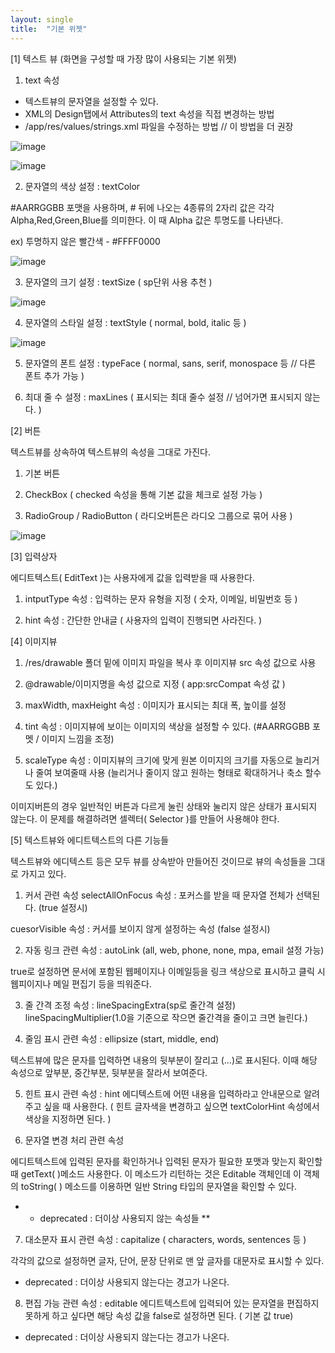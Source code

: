 ```yaml
---
layout: single
title:  "기본 위젯"
---
```



[1] 텍스트 뷰 (화면을 구성할 때 가장 많이 사용되는 기본 위젯)

1) text 속성
- 텍스트뷰의 문자열을 설정할 수 있다. 
- XML의 Design탭에서 Attributes의 text 속성을 직접 변경하는 방법
- /app/res/values/strings.xml 파일을 수정하는 방법 // 이 방법을 더 권장

![image](https://user-images.githubusercontent.com/73388615/140665939-a579e9e6-adc5-4efb-a984-265fd13028b1.png)

![image](https://user-images.githubusercontent.com/73388615/140666001-558abd6b-638d-4250-b0db-3f5575e4f268.png)


2) 문자열의 색상 설정 : textColor

#AARRGGBB 포맷을 사용하며, # 뒤에 나오는 4종류의 2자리 값은 각각 Alpha,Red,Green,Blue를 의미한다. 이 때 Alpha 값은 투명도를 나타낸다.

ex) 투명하지 않은 빨간색 - #FFFF0000

![image](https://user-images.githubusercontent.com/73388615/140666252-8457b6d5-7b4c-42c8-954f-467be9d68833.png)


3) 문자열의 크기 설정 : textSize ( sp단위 사용 추천 )

![image](https://user-images.githubusercontent.com/73388615/140666313-6ab023ce-5494-4a0d-ba10-5c8994b7bf03.png)


4) 문자열의 스타일 설정 : textStyle ( normal, bold, italic 등 )

![image](https://user-images.githubusercontent.com/73388615/140666372-20bb16cc-5c22-4eb8-a24f-b777f6b1144f.png)


5) 문자열의 폰트 설정 : typeFace ( normal, sans, serif, monospace 등 // 다른 폰트 추가 가능 )

6) 최대 줄 수 설정 : maxLines ( 표시되는 최대 줄수 설정 // 넘어가면 표시되지 않는다. )





[2] 버튼

텍스트뷰를 상속하여 텍스트뷰의 속성을 그대로 가진다.

1) 기본 버튼

2) CheckBox ( checked 속성을 통해 기본 값을 체크로 설정 가능 )

3) RadioGroup / RadioButton ( 라디오버튼은 라디오 그룹으로 묶어 사용 )

![image](https://user-images.githubusercontent.com/73388615/138630443-ac9b0314-2b38-4647-a606-7506b1e1c687.png)


[3] 입력상자

에디트텍스트( EditText )는 사용자에게 값을 입력받을 때 사용한다.

1) intputType 속성 : 입력하는 문자 유형을 지정 ( 숫자, 이메일, 비밀번호 등 )

2) hint 속성 : 간단한 안내글 ( 사용자의 입력이 진행되면 사라진다. )

  
[4] 이미지뷰

1) /res/drawable 폴더 밑에 이미지 파일을 복사 후 이미지뷰 src 속성 값으로 사용

2) @drawable/이미지명을 속성 값으로 지정 ( app:srcCompat 속성 값 )

3) maxWidth, maxHeight 속성 : 이미지가 표시되는 최대 폭, 높이를 설정

4) tint 속성 :  이미지뷰에 보이는 이미지의 색상을 설정할 수 있다. (#AARRGGBB 포멧 / 이미지 느낌을 조정)

5) scaleType 속성 : 이미지뷰의 크기에 맞게 원본 이미지의 크기를 자동으로 늘리거나 줄여 보여줄때 사용
(늘리거나 줄이지 않고 원하는 형태로 확대하거나 축소 할수도 있다.)

이미지버튼의 경우 일반적인 버튼과 다르게 눌린 상태와 눌리지 않은 상태가 표시되지 않는다.
이 문제를 해결하려면 셀렉터( Selector )를 만들어 사용해야 한다.
 
 
[5] 텍스트뷰와 에디트텍스트의 다른 기능들


텍스트뷰와 에디텍스트 등은 모두 뷰를 상속받아 만들어진 것이므로
뷰의 속성들을 그대로 가지고 있다.

1) 커서 관련 속성
selectAllOnFocus 속성 : 포커스를 받을 때 문자열 전체가 선택된다. (true 설정시)

cuesorVisible 속성 : 커서를 보이지 않게 설정하는 속성 (false 설정시)

2) 자동 링크 관련 속성 : autoLink (all, web, phone, none, mpa, email 설정 가능)

true로 설정하면 문서에 포함된 웹페이지나 이메일등을 링크 색상으로 표시하고 클릭 시 웹피이지나 메일 편집기 등을 띄워준다.

3) 줄 간격 조정 속성 : lineSpacingExtra(sp로 줄간격 설정)
                      lineSpacingMultiplier(1.0을 기준으로 작으면 줄간격을 줄이고 크면 늘린다.)

4) 줄임 표시 관련 속성 : ellipsize (start, middle, end)

텍스트뷰에 많은 문자를 입력하면 내용의 뒷부분이 잘리고 (...)로 표시된다.
이때 해당 속성으로 앞부분, 중간부분,  뒷부분을 잘라서 보여준다.


5) 힌트 표시 관련 속성 : hint
에디텍스트에 어떤 내용을 입력하라고 안내문으로 알려주고 싶을 때 사용한다.
( 힌트 글자색을 변경하고 싶으면 textColorHint 속성에서 색상을 지정하면 된다. )


6) 문자열 변경 처리 관련 속성

에디트텍스트에 입력된 문자를 확인하거나 입력된 문자가 필요한 포맷과 맞는지 확인할 때 getText( )메소드 사용한다. 
이 메소드가 리턴하는 것은 Editable 객체인데
이 객체의 toString( ) 메소드를 이용하면 일반 String 타입의 문자열을 확인할 수 있다.

* * deprecated : 더이상 사용되지 않는 속성들 **


7) 대소문자 표시 관련 속성 : capitalize ( characters, words, sentences 등 )

각각의 값으로 설정하면 글자, 단어, 문장 단위로 맨 앞 글자를 대문자로 표시할 수 있다.
* deprecated : 더이상 사용되지 않는다는 경고가 나온다.

8) 편집 가능 관련 속성 : editable
에디트텍스트에 입력되어 있는 문자열을 편집하지 못하게 하고 싶다면
해당 속성 값을 false로 설정하면 된다. ( 기본 값 true)
* deprecated : 더이상 사용되지 않는다는 경고가 나온다.


 
 
 
 
 
 
 
 
 
 
 
 
 
 
 
